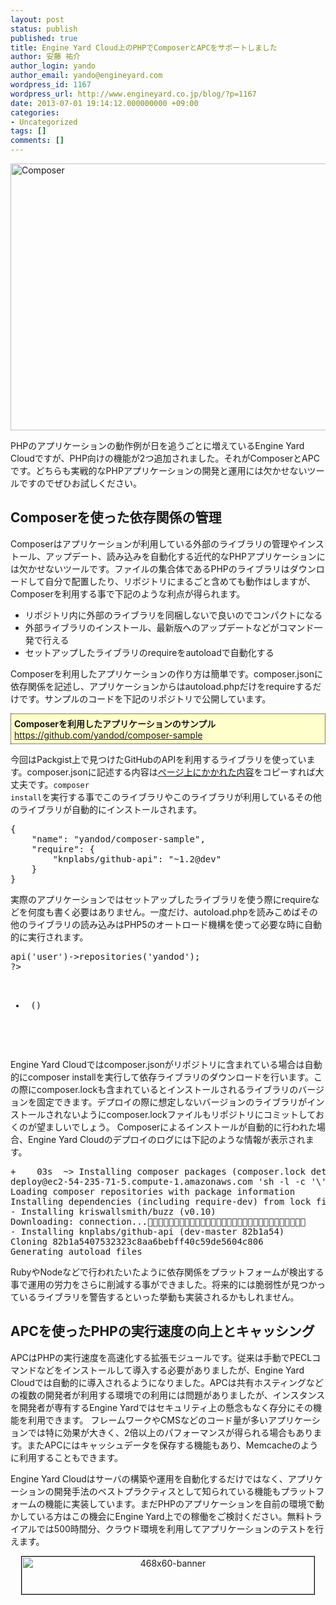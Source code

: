 ```yaml
---
layout: post
status: publish
published: true
title: Engine Yard Cloud上のPHPでComposerとAPCをサポートしました
author: 安藤 祐介
author_login: yando
author_email: yando@engineyard.com
wordpress_id: 1167
wordpress_url: http://www.engineyard.co.jp/blog/?p=1167
date: 2013-07-01 19:14:12.000000000 +09:00
categories:
- Uncategorized
tags: []
comments: []
---
```

<a href="http://www.engineyard.co.jp/blog/wp-content/uploads/2013/07/Composer.png"><img src="http://www.engineyard.co.jp/blog/wp-content/uploads/2013/07/Composer.png" alt="Composer" width="605" height="427" class="alignnone size-full wp-image-1168" /></a>

PHPのアプリケーションの動作例が日を追うごとに増えているEngine Yard Cloudですが、PHP向けの機能が2つ追加されました。それがComposerとAPCです。どちらも実戦的なPHPアプリケーションの開発と運用には欠かせないツールですのでぜひお試しください。

<h2>Composerを使った依存関係の管理</h2>
Composerはアプリケーションが利用している外部のライブラリの管理やインストール、アップデート、読み込みを自動化する近代的なPHPアプリケーションには欠かせないツールです。ファイルの集合体であるPHPのライブラリはダウンロードして自分で配置したり、リポジトリにまるごと含めても動作はしますが、Composerを利用する事で下記のような利点が得られます。

<ul>
<li>リポジトリ内に外部のライブラリを同梱しないで良いのでコンパクトになる</li>
<li>外部ライブラリのインストール、最新版へのアップデートなどがコマンド一発で行える</li>
<li>セットアップしたライブラリのrequireをautoloadで自動化する</li>
</ul>

Composerを利用したアプリケーションの作り方は簡単です。composer.jsonに依存関係を記述し、アプリケーションからはautoload.phpだけをrequireするだけです。サンプルのコードを下記のリポジトリで公開しています。

<p style="background-color: #ffffcc; border: dotted black 1px; padding: 5px;"><strong>Composerを利用したアプリケーションのサンプル</strong><br>
<a href="https://github.com/yandod/composer-sample" target="_blank">https://github.com/yandod/composer-sample</a></p>

今回はPackgist上で見つけたGitHubのAPIを利用するライブラリを使っています。composer.jsonに記述する内容は<a href="https://packagist.org/packages/knplabs/github-api" target="_blank">ページ上にかかれた内容</a>をコピーすれば大丈夫です。<code>composer install</code>を実行する事でこのライブラリやこのライブラリが利用しているその他のライブラリが自動的にインストールされます。

<pre lang="json">
{
    "name": "yandod/composer-sample",
    "require": {
        "knplabs/github-api": "~1.2@dev"
    }
}
</pre>

実際のアプリケーションではセットアップしたライブラリを使う際にrequireなどを何度も書く必要はありません。一度だけ、autoload.phpを読みこめばその他のライブラリの読み込みはPHP5のオートロード機構を使って必要な時に自動的に実行されます。

<pre lang="php">
<?php
require '../vendor/autoload.php';

$client = new Github\Client();
$repositories = $client->api('user')->repositories('yandod');
?>
<ul>
<?php foreach ($repositories as $row): ?>
<li><?php echo $row['name']; ?> (<?php echo $row['watchers'];?>) </li>
<?php endforeach; ?>
</ul>
</pre>

Engine Yard Cloudではcomposer.jsonがリポジトリに含まれている場合は自動的にcomposer installを実行して依存ライブラリのダウンロードを行います。この際にcomposer.lockも含まれているとインストールされるライブラリのバージョンを固定できます。デプロイの際に想定しないバージョンのライブラリがインストールされないようにcomposer.lockファイルもリポジトリにコミットしておくのが望ましいでしょう。
Composerによるインストールが自動的に行われた場合、Engine Yard Cloudのデプロイのログには下記のような情報が表示されます。

<pre lang="cmd">
+    03s  ~> Installing composer packages (composer.lock detected)
deploy@ec2-54-235-71-5.compute-1.amazonaws.com 'sh -l -c '\''composer install --no-interaction --working-dir /data/gitbreak_deploy/releases/20130701091243'\'
Loading composer repositories with package information
Installing dependencies (including require-dev) from lock file
- Installing kriswallsmith/buzz (v0.10)
Downloading: connection...    Downloading: 100%         
- Installing knplabs/github-api (dev-master 82b1a54)
Cloning 82b1a5407532323c8aa6bebff40c59de5604c806
Generating autoload files
</pre>

RubyやNodeなどで行われたいたように依存関係をプラットフォームが検出する事で運用の労力をさらに削減する事ができました。将来的には脆弱性が見つかっているライブラリを警告するといった挙動も実装されるかもしれません。


<h2>APCを使ったPHPの実行速度の向上とキャッシング</h2>
APCはPHPの実行速度を高速化する拡張モジュールです。従来は手動でPECLコマンドなどをインストールして導入する必要がありましたが、Engine Yard Cloudでは自動的に導入されるようになりました。APCは共有ホスティングなどの複数の開発者が利用する環境での利用には問題がありましたが、インスタンスを開発者が専有するEngine Yardではセキュリティ上の懸念もなく存分にその機能を利用できます。
フレームワークやCMSなどのコード量が多いアプリケーションでは特に効果が大きく、2倍以上のパフォーマンスが得られる場合もあります。またAPCにはキャッシュデータを保存する機能もあり、Memcacheのように利用することもできます。

Engine Yard Cloudはサーバの構築や運用を自動化するだけではなく、アプリケーションの開発手法のベストプラクティスとして知られている機能もプラットフォームの機能に実装しています。まだPHPのアプリケーションを自前の環境で動かしている方はこの機会にEngine Yard上での稼働をご検討ください。無料トライアルでは500時間分、クラウド環境を利用してアプリケーションのテストを行えます。

<div style="text-align:center">
<p style="border: 1px solid black;width:468px;margin:auto"><a href="http://www.engineyard.co.jp/cloud_signup"><img src="http://www.engineyard.co.jp/blog/wp-content/uploads/2013/04/468x60-banner.jpg" alt="468x60-banner" width="468" height="60" class="alignnone size-full wp-image-908" /></a></p>
</div>



